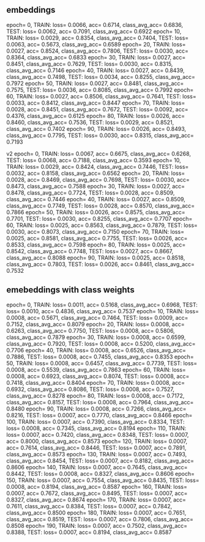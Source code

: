 ## embeddings
epoch= 0, TRAIN: loss= 0.0066, acc= 0.6714, class_avg_acc= 0.6836, TEST: loss= 0.0062, acc= 0.7091, class_avg_acc= 0.6922
epoch= 10, TRAIN: loss= 0.0029, acc= 0.8354, class_avg_acc= 0.7404, TEST: loss= 0.0063, acc= 0.5673, class_avg_acc= 0.6589
epoch= 20, TRAIN: loss= 0.0027, acc= 0.8524, class_avg_acc= 0.7806, TEST: loss= 0.0030, acc= 0.8364, class_avg_acc= 0.6833
epoch= 30, TRAIN: loss= 0.0027, acc= 0.8451, class_avg_acc= 0.7629, TEST: loss= 0.0030, acc= 0.8315, class_avg_acc= 0.7146
epoch= 40, TRAIN: loss= 0.0027, acc= 0.8439, class_avg_acc= 0.7498, TEST: loss= 0.0034, acc= 0.8255, class_avg_acc= 0.7972
epoch= 50, TRAIN: loss= 0.0027, acc= 0.8481, class_avg_acc= 0.7575, TEST: loss= 0.0036, acc= 0.8085, class_avg_acc= 0.7992
epoch= 60, TRAIN: loss= 0.0027, acc= 0.8506, class_avg_acc= 0.7641, TEST: loss= 0.0033, acc= 0.8412, class_avg_acc= 0.8447
epoch= 70, TRAIN: loss= 0.0028, acc= 0.8451, class_avg_acc= 0.7672, TEST: loss= 0.0092, acc= 0.4376, class_avg_acc= 0.6125
epoch= 80, TRAIN: loss= 0.0026, acc= 0.8460, class_avg_acc= 0.7536, TEST: loss= 0.0029, acc= 0.8521, class_avg_acc= 0.7402
epoch= 90, TRAIN: loss= 0.0026, acc= 0.8493, class_avg_acc= 0.7795, TEST: loss= 0.0030, acc= 0.8315, class_avg_acc= 0.7193

v2
epoch= 0, TRAIN: loss= 0.0067, acc= 0.6675, class_avg_acc= 0.6268, TEST: loss= 0.0068, acc= 0.7188, class_avg_acc= 0.3593
epoch= 10, TRAIN: loss= 0.0029, acc= 0.8424, class_avg_acc= 0.7446, TEST: loss= 0.0032, acc= 0.8158, class_avg_acc= 0.6562
epoch= 20, TRAIN: loss= 0.0028, acc= 0.8469, class_avg_acc= 0.7698, TEST: loss= 0.0030, acc= 0.8473, class_avg_acc= 0.7588
epoch= 30, TRAIN: loss= 0.0027, acc= 0.8478, class_avg_acc= 0.7724, TEST: loss= 0.0028, acc= 0.8509, class_avg_acc= 0.7446
epoch= 40, TRAIN: loss= 0.0027, acc= 0.8509, class_avg_acc= 0.7749, TEST: loss= 0.0028, acc= 0.8570, class_avg_acc= 0.7866
epoch= 50, TRAIN: loss= 0.0026, acc= 0.8575, class_avg_acc= 0.7701, TEST: loss= 0.0030, acc= 0.8255, class_avg_acc= 0.7707
epoch= 60, TRAIN: loss= 0.0025, acc= 0.8563, class_avg_acc= 0.7879, TEST: loss= 0.0030, acc= 0.8073, class_avg_acc= 0.7150
epoch= 70, TRAIN: loss= 0.0025, acc= 0.8581, class_avg_acc= 0.7755, TEST: loss= 0.0026, acc= 0.8533, class_avg_acc= 0.7598
epoch= 80, TRAIN: loss= 0.0025, acc= 0.8542, class_avg_acc= 0.7748, TEST: loss= 0.0027, acc= 0.8667, class_avg_acc= 0.8088
epoch= 90, TRAIN: loss= 0.0025, acc= 0.8518, class_avg_acc= 0.7803, TEST: loss= 0.0026, acc= 0.8461, class_avg_acc= 0.7532


## emebeddings with class weights
epoch= 0, TRAIN: loss= 0.0011, acc= 0.5168, class_avg_acc= 0.6968, TEST: loss= 0.0010, acc= 0.4836, class_avg_acc= 0.7537
epoch= 10, TRAIN: loss= 0.0008, acc= 0.5671, class_avg_acc= 0.7464, TEST: loss= 0.0009, acc= 0.7152, class_avg_acc= 0.8079
epoch= 20, TRAIN: loss= 0.0008, acc= 0.6263, class_avg_acc= 0.7750, TEST: loss= 0.0008, acc= 0.5806, class_avg_acc= 0.7879
epoch= 30, TRAIN: loss= 0.0008, acc= 0.6599, class_avg_acc= 0.7920, TEST: loss= 0.0008, acc= 0.5200, class_avg_acc= 0.7706
epoch= 40, TRAIN: loss= 0.0008, acc= 0.6526, class_avg_acc= 0.7886, TEST: loss= 0.0008, acc= 0.7455, class_avg_acc= 0.8353
epoch= 50, TRAIN: loss= 0.0008, acc= 0.6457, class_avg_acc= 0.7739, TEST: loss= 0.0008, acc= 0.5539, class_avg_acc= 0.7863
epoch= 60, TRAIN: loss= 0.0008, acc= 0.6923, class_avg_acc= 0.8074, TEST: loss= 0.0008, acc= 0.7418, class_avg_acc= 0.8404
epoch= 70, TRAIN: loss= 0.0008, acc= 0.6932, class_avg_acc= 0.8086, TEST: loss= 0.0008, acc= 0.7527, class_avg_acc= 0.8278
epoch= 80, TRAIN: loss= 0.0008, acc= 0.7172, class_avg_acc= 0.8157, TEST: loss= 0.0008, acc= 0.7964, class_avg_acc= 0.8480
epoch= 90, TRAIN: loss= 0.0008, acc= 0.7266, class_avg_acc= 0.8216, TEST: loss= 0.0007, acc= 0.7770, class_avg_acc= 0.8466
epoch= 100, TRAIN: loss= 0.0007, acc= 0.7390, class_avg_acc= 0.8334, TEST: loss= 0.0008, acc= 0.7345, class_avg_acc= 0.8194
epoch= 110, TRAIN: loss= 0.0007, acc= 0.7420, class_avg_acc= 0.8348, TEST: loss= 0.0007, acc= 0.8000, class_avg_acc= 0.8573
epoch= 120, TRAIN: loss= 0.0007, acc= 0.7614, class_avg_acc= 0.8446, TEST: loss= 0.0007, acc= 0.7891, class_avg_acc= 0.8573
epoch= 130, TRAIN: loss= 0.0007, acc= 0.7493, class_avg_acc= 0.8454, TEST: loss= 0.0007, acc= 0.8182, class_avg_acc= 0.8606
epoch= 140, TRAIN: loss= 0.0007, acc= 0.7645, class_avg_acc= 0.8442, TEST: loss= 0.0008, acc= 0.8327, class_avg_acc= 0.8606
epoch= 150, TRAIN: loss= 0.0007, acc= 0.7554, class_avg_acc= 0.8435, TEST: loss= 0.0008, acc= 0.8194, class_avg_acc= 0.8587
epoch= 160, TRAIN: loss= 0.0007, acc= 0.7672, class_avg_acc= 0.8495, TEST: loss= 0.0007, acc= 0.8327, class_avg_acc= 0.8674
epoch= 170, TRAIN: loss= 0.0007, acc= 0.7611, class_avg_acc= 0.8384, TEST: loss= 0.0007, acc= 0.7842, class_avg_acc= 0.8500
epoch= 180, TRAIN: loss= 0.0007, acc= 0.7651, class_avg_acc= 0.8519, TEST: loss= 0.0007, acc= 0.7806, class_avg_acc= 0.8508
epoch= 190, TRAIN: loss= 0.0007, acc= 0.7502, class_avg_acc= 0.8388, TEST: loss= 0.0007, acc= 0.8194, class_avg_acc= 0.8587